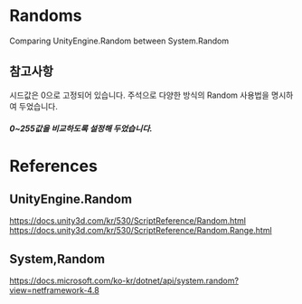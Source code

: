 # Randoms
Comparing UnityEngine.Random between System.Random
## 참고사항
시드값은 0으로 고정되어 있습니다.
주석으로 다양한 방식의 Random 사용법을 명시하여 두었습니다.
##### 0~255값을 비교하도록 설정해 두었습니다.

# References
## UnityEngine.Random
https://docs.unity3d.com/kr/530/ScriptReference/Random.html
https://docs.unity3d.com/kr/530/ScriptReference/Random.Range.html
## System,Random
https://docs.microsoft.com/ko-kr/dotnet/api/system.random?view=netframework-4.8
